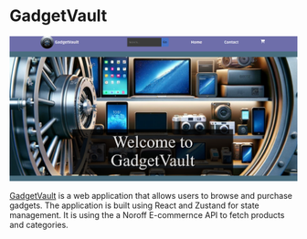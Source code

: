 # GadgetVault

<img src="/src/files/ReadMe-img.PNG">

[GadgetVault](https://vaultgadgets.netlify.app/) is a web application that allows users to browse and purchase gadgets. The application is built using React and Zustand for state management. It is using the a Noroff E-commernce API to fetch products and categories.
